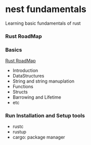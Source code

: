 # nest fundamentals

Learning basic fundamentals of rust

### Rust RoadMap


### Basics
[Rust RoadMap](https://roadmap.sh/rust)
+ Introduction
+ DataStructures
+ String and string manuplation
+ Functions
+ Structs
+ Barrowing and Lifetime
+ etc

### Run Installation and Setup tools
+ rustc
+ rustup
+ cargo: package manager
 